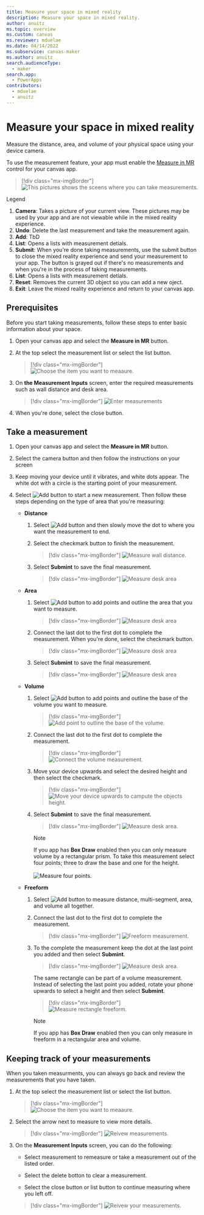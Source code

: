 ```yaml
---
title: Measure your space in mixed reality
description: Measure your space in mixed reality.
author: anuitz
ms.topic: overview
ms.custom: canvas
ms.reviewer: mduelae
ms.date: 04/14/2022
ms.subservice: canvas-maker
ms.author: anuitz
search.audienceType: 
  - maker
search.app: 
  - PowerApps
contributors:
  - mduelae
  - anuitz
---
```


# Measure your space in mixed reality

Measure the distance, area, and volume of your physical space using your device camera.

To use the measurement feature, your app must enable the  [Measure in MR](mixed-reality-component-measure-distance.md) control for your canvas app.

   > [!div class="mx-imgBorder"]
   > ![This pictures shows the sceens where you can take measurements.](./media/mr-measurement/measurement-legend.png)


Legend

1. **Camera**: Takes a picture of your current view. These pictures may be used by your 
app and are not viewable while in the mixed reality experience.
2. **Undo**: Delete the last measurement and take the measurement again.
3. **Add**: TbD
4. **List**: Opens a lists with measurement detials. 
5. **Submit**: When you're done taking measurements, use the submit button to close the mixed reality experience and send your measurement to your app. The button is grayed out if there's no measurements and when you're in the process of taking measurements. 
6. **List**: Opens a lists with measurement detials. 
7. **Reset**: Removes the current 3D object so you can add a new oject.
8. **Exit**: Leave the mixed reality experience and return to your canvas app.

## Prerequisites

Before you start taking measurements, follow these steps to enter basic information about your space.

1. Open your canvas app and select the **Measure in MR** button.
2. At the top select the measurement list or select the list button.
 
   > [!div class="mx-imgBorder"]
   > ![Choose the item you want to meaaure.](./media/mr-measurement/measure-4.png)

3. On **the Measurement Inputs** screen, enter the required measurements such as wall distance and desk area.
   
   > [!div class="mx-imgBorder"]
   > ![Enter measurements](./media/mr-measurement/measurement-inputs-5.png)

4. When you're done, select the close button.

## Take a measurement

1. Open your canvas app and select the **Measure in MR** button.

2. Select the camera button and then follow the instructions on your screen

3. Keep moving your device until it vibrates, and white dots appear. The white dot with a circle is the starting point of your measurement.

4. Select ![Add button](./media/mr-measurement/add-button-8.png) to start a new measurement. Then follow these steps depending on the type of area that you're measuring:

   - **Distance**
     1. Select ![Add button](./media/mr-measurement/add-button-8.png) and then slowly move the dot to where you want the measurement to end. 
     2. Select the checkmark button to finish the measurement. 
    
        > [!div class="mx-imgBorder"]
        > ![Measure wall distance.](./media/mr-measurement/distance-9.png)
       
      3. Select **Submint** to save the final measurement.
         > [!div class="mx-imgBorder"]
         > ![Measure desk area](./media/mr-measurement/distance-final-measurement-10.png)
   
   - **Area**
      1. Select ![Add button](./media/mr-measurement/add-button-8.png) to add points and outline the area that you want to measure.
         > [!div class="mx-imgBorder"]
         > ![Measure desk area](./media/mr-measurement/area-choose-points-12.png)

      2. Connect the last dot to the first dot to complete the measurement. When you're done, select the checkmark button.
         > [!div class="mx-imgBorder"]
         > ![Measure desk area](./media/mr-measurement/area-endpoint-13.png)

      3. Select **Submint** to save the final measurement.
         > [!div class="mx-imgBorder"]
         > ![Measure desk area](./media/mr-measurement/area-final-measurement-14.png)

    - **Volume** 
      1. Select ![Add button](./media/mr-measurement/add-button-8.png) to add points and outline the base of the volume you want to measure.
         > [!div class="mx-imgBorder"]
         > ![Add point to outline the base of the volume.](./media/mr-measurement/volume-add-points-15.png)
      
      2. Connect the last dot to the first dot to complete the measurement. 
         > [!div class="mx-imgBorder"]
         > ![Connect the volume measurement.](./media/mr-measurement/volume-complete-measurement-16.png)

      3. Move your device upwards and select the desired height and then select the checkmark. 
         > [!div class="mx-imgBorder"]
         > ![Move your device upwards to campute the objects height.](./media/mr-measurement/volume-upwards-17.png) 
        
       4. Select **Submint** to save the final measurement.
          > [!div class="mx-imgBorder"]
          > ![Measure desk area.](./media/mr-measurement/area-submint-18.png)  
     
          > [!NOTE]
          > If you app has **Box Draw** enabled then you can only measure volume by a rectangular prism. To take this measurement select four points; three to draw the base and one for the height.<br><br>
            ![Measure four points.](./media/mr-measurement/measure-four-points.png)

    - **Freeform** 
       1. Select ![Add button](./media/mr-measurement/add-button-8.png) to measure distance, multi-segment, area, and volume all together. 
       2. Connect the last dot to the first dot to complete the measurement.
          > [!div class="mx-imgBorder"]
          > ![Freeform measurement.](./media/mr-measurement/measure-freeform.png)  
     
      4. To the complete the measurement keep the dot at the last point you added and then select **Submint**.
          > [!div class="mx-imgBorder"]
          > ![Measure desk area.](./media/mr-measurement/measure-form-submint.png)  
                 
          The same rectangle can be part of a volume measurement. Instead of selecting the last point you added, rotate your phone upwards to select a height and then select **Submint**.
           > [!div class="mx-imgBorder"]
           > ![Measure rectangle freeform.](./media/mr-measurement/rectangle-freeform.png)

          > [!NOTE]
          > If you app has **Box Draw** enabled then you can only measure in freeform in a rectangular area and volume.


## Keeping track of your measurements

When you taken measurments, you can always go back and review the measurements that you have taken.

1. At the top select the measurement list or select the list button.
   
   > [!div class="mx-imgBorder"]
   > ![Choose the item you want to meaaure.](./media/mr-measurement/measure-4.png)

2. Select the arrow next to measure to view more details.
   
   > [!div class="mx-imgBorder"]
   > ![Reivew measurements.](./media/mr-measurement/review-measurements.png)

3. On the **Measurement Inputs** screen, you can do the following:

    - Select measurement to remeasure or take a measurement out of the listed order.

    - Select the delete botton to clear a measurement.

    - Select the close button or list button to continue measuring where you left off.
     > [!div class="mx-imgBorder"]
     > ![Reivew your measurements.](./media/mr-measurement/measurement-input.png)



